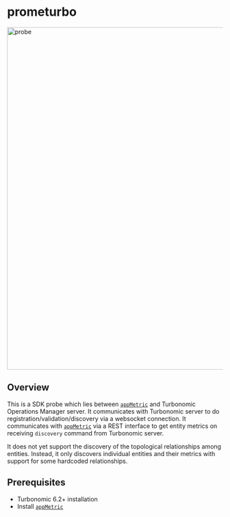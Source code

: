 

# prometurbo

<img width="800" alt="probe" src="https://user-images.githubusercontent.com/27221807/41060588-0ae09bdc-699e-11e8-9a3e-a07e26d07491.png">


## Overview

This is a SDK probe which lies between [`appMetric`](../appmetric) and Turbonomic Operations Manager server. 
It communicates with Turbonomic server to do registration/validation/discovery via a websocket connection. It communicates with [`appMetric`](../appmetric) via a REST interface to get entity metrics on receiving `discovery` command from Turbonomic server.

It does not yet support the discovery of the topological relationships among entities. Instead, it only discovers individual entities and their metrics with support for some hardcoded relationships.


## Prerequisites
* Turbonomic 6.2+ installation
* Install [`appMetric`](../appmetric)

